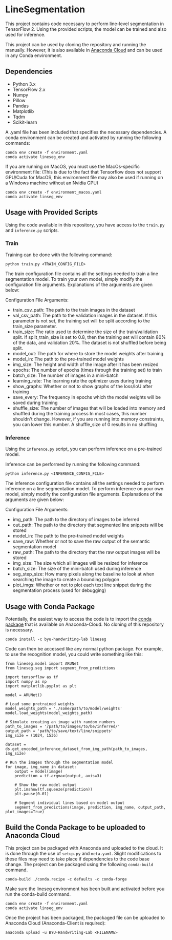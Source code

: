 # LineSegmentation

This project contains code necessary to perform line-level segmentation
in TensorFlow 2. Using the provided scripts, the model can be trained and
also used for inference.

This project can be used by cloning the repository and running the manually.
However, it is also available in [Anaconda Cloud](https://anaconda.org/BYU-Handwriting-Lab/lineseg)
and can be used in any Conda environment.

## Dependencies
* Python 3.x
* TensorFlow 2.x
* Numpy
* Pillow
* Pandas
* Matplotlib
* Tqdm
* Scikit-learn

A .yaml file has been included that specifies the necessary dependencies. A
conda environment can be created and activated by running the following
commands:

```
conda env create -f environment.yaml
conda activate lineseg_env
```

If you are running on MacOS, you must use the MacOs-specific environment file:
(This is due to the fact that Tensorflow does not support GPU/Cuda for MacOS,
this environment file may also be used if running on a Windows machine without
an Nvidia GPU)

```
conda env create -f environment_macos.yaml
conda activate linseg_env
```

## Usage with Provided Scripts

Using the code available in this repository, you have access to the ```train.py```
and ```inference.py``` scripts.

### Train

Training can be done with the following command:

```
python train.py <TRAIN_CONFIG_FILE>
```

The train configuration file contains all the settings needed to train a line segmentation model.
To train your own model, simply modify the configuration file arguments. Explanations of the
arguments are given below:

Configuration File Arguments:
* train_csv_path: The path to the train images in the dataset
* val_csv_path: The path to the validation images in the dataset. If this parameter is not set, the training set will be
                split according to the train_size parameter.
* train_size: The ratio used to determine the size of the train/validation split. If split_train_size is set to 0.8,
then the training set will contain 80% of the data, and validation 20%. The dataset is not shuffled before being split.
* model_out: The path for where to store the model weights after training
* model_in: The path to the pre-trained model weights
* img_size: The height and width of the image after it has been resized
* epochs: The number of epochs (times through the training set) to train
* batch_size: The number of images in a mini-batch
* learning_rate: The learning rate the optimizer uses during training
* show_graphs: Whether or not to show graphs of the loss/IoU after training
* save_every: The frequency in epochs which the model weights will be saved during training
* shuffle_size: The number of images that will be loaded into memory and shuffled during the training process In most
                cases, this number shouldn't change. However, if you are running into memory constraints, you can lower
                this number. A shuffle_size of 0 results in no shuffling

### Inference

Using the ```inference.py``` script, you can perform inference on a
pre-trained model.

Inference can be performed by running the following command:

```
python inference.py <INFERENCE_CONFIG_FILE>
```

The inference configuration file contains all the settings needed to perform inference on a line segmentation model.
To perform inference on your own model, simply modify the configuration file arguments. Explanations of the
arguments are given below:

Configuration File Arguments:
* img_path: The path to the directory of images to be inferred
* out_path: The path to the directory that segmented line snippets will be stored
* model_in: The path to the pre-trained model weights
* save_raw: Whether or not to save the raw output of the semantic segmentation model
* raw_path: The path to the directory that the raw output images will be stored
* img_size: The size which all images will be resized for inference
* batch_size: The size of the mini-batch used during inference
* seg_step_size: How many pixels along the baseline to look at when searching the image to create a bounding polygon
* plot_imgs: Whether or not to plot each text line snippet during the segmentation process (used for debugging)

## Usage with Conda Package

Potentially, the easiest way to access the code is to import the [conda package](https://anaconda.org/byu-handwriting-lab/lineseg)
that is available on Anaconda-Cloud. No cloning of this repository is necessary.

```
conda install -c byu-handwriting-lab lineseg
```

Code can then be accessed like any normal python package. For example, to use the recognition model, you could write
something like this:

```
from lineseg.model import ARUNet
from lineseg.seg import segment_from_predictions

import tensorflow as tf
import numpy as np
import matplotlib.pyplot as plt

model = ARUNet()

# Load some pretrained weights
model_weights_path = './some/path/to/model/weights'
model.load_weights(model_weights_path)

# Simulate creating an image with random numbers
path_to_images = '/path/to/images/to/be/inferred/'
output_path = 'path/to/save/text/line/snippets'
img_size = (1024, 1536)

dataset = ds.get_encoded_inference_dataset_from_img_path(path_to_images, img_size)

# Run the images through the segmentation model
for image, img_name in dataset:
    output = model(image)
    prediction = tf.argmax(output, axis=3)

    # Show the raw model output
    plt.imshow(tf.squeeze(prediction))
    plt.pause(0.01)

    # Segment individual lines based on model output
    segment_from_predictions(image, prediction, img_name, output_path, plot_images=True)
```

## Build the Conda Package to be uploaded to Anaconda Cloud

This project can be packaged with Anaconda and uploaded to the cloud. It is done through the use of ```setup.py```
and ```meta.yaml```. Slight modifications to these files may need to take place if dependencies to the code base change.
The project can be packaged using the following ```conda-build``` command.

```
conda-build ./conda.recipe -c defaults -c conda-forge
```

Make sure the lineseg environment has been built and activated before you run the conda-build command.

```
conda env create -f environment.yaml
conda activate linseg_env
```

Once the project has been packaged, the packaged file can be uploaded to Anaconda Cloud (Anaconda-Client is required):

```
anaconda upload -u BYU-Handwriting-Lab <FILENAME>
```
